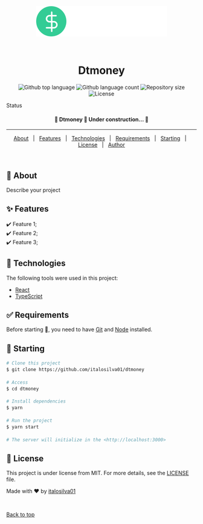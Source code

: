 <div align="center" id="top"> 
  <img src="./.github/app.svg" alt="Dtmoney" />

&#xa0;

  <!-- <a href="https://dtmoney.netlify.app">Demo</a> -->
</div>

<h1 align="center">Dtmoney</h1>

<p align="center">
  <img alt="Github top language" src="https://img.shields.io/github/languages/top/italosilva01/dtmoney?color=56BEB8">

  <img alt="Github language count" src="https://img.shields.io/github/languages/count/italosilva01/dtmoney?color=56BEB8">

  <img alt="Repository size" src="https://img.shields.io/github/repo-size/italosilva01/dtmoney?color=56BEB8">

  <img alt="License" src="https://img.shields.io/github/license/italosilva01/dtmoney?color=56BEB8">

  <!-- <img alt="Github issues" src="https://img.shields.io/github/issues/italosilva01/dtmoney?color=56BEB8" /> -->

  <!-- <img alt="Github forks" src="https://img.shields.io/github/forks/italosilva01/dtmoney?color=56BEB8" /> -->

  <!-- <img alt="Github stars" src="https://img.shields.io/github/stars/italosilva01/dtmoney?color=56BEB8" /> -->
</p>

Status

<h4 align="center">
	🚧  Dtmoney 🚀 Under construction...  🚧
</h4>

<hr>

<p align="center">
  <a href="#dart-about">About</a> &#xa0; | &#xa0; 
  <a href="#sparkles-features">Features</a> &#xa0; | &#xa0;
  <a href="#rocket-technologies">Technologies</a> &#xa0; | &#xa0;
  <a href="#white_check_mark-requirements">Requirements</a> &#xa0; | &#xa0;
  <a href="#checkered_flag-starting">Starting</a> &#xa0; | &#xa0;
  <a href="#memo-license">License</a> &#xa0; | &#xa0;
  <a href="https://github.com/italosilva01" target="_blank">Author</a>
</p>

<br>

## :dart: About

Describe your project

## :sparkles: Features

:heavy_check_mark: Feature 1;\
:heavy_check_mark: Feature 2;\
:heavy_check_mark: Feature 3;

## :rocket: Technologies

The following tools were used in this project:

- [React](https://pt-br.reactjs.org/)
- [TypeScript](https://www.typescriptlang.org/)

## :white_check_mark: Requirements

Before starting :checkered_flag:, you need to have [Git](https://git-scm.com) and [Node](https://nodejs.org/en/) installed.

## :checkered_flag: Starting

```bash
# Clone this project
$ git clone https://github.com/italosilva01/dtmoney

# Access
$ cd dtmoney

# Install dependencies
$ yarn

# Run the project
$ yarn start

# The server will initialize in the <http://localhost:3000>
```

## :memo: License

This project is under license from MIT. For more details, see the [LICENSE](LICENSE.md) file.

Made with :heart: by <a href="https://github.com/italosilva01" target="_blank">italosilva01</a>

&#xa0;

<a href="#top">Back to top</a>
